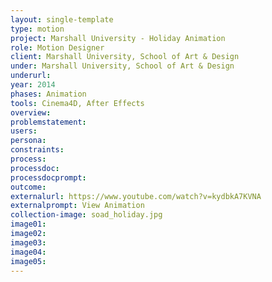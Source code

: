 ```yaml
---
layout: single-template
type: motion
project: Marshall University - Holiday Animation
role: Motion Designer
client: Marshall University, School of Art & Design
under: Marshall University, School of Art & Design
underurl:
year: 2014
phases: Animation
tools: Cinema4D, After Effects
overview:
problemstatement:
users:
persona:
constraints:
process:
processdoc:
processdocprompt:
outcome:
externalurl: https://www.youtube.com/watch?v=kydbkA7KVNA
externalprompt: View Animation
collection-image: soad_holiday.jpg
image01:
image02:
image03:
image04:
image05:
---
```

